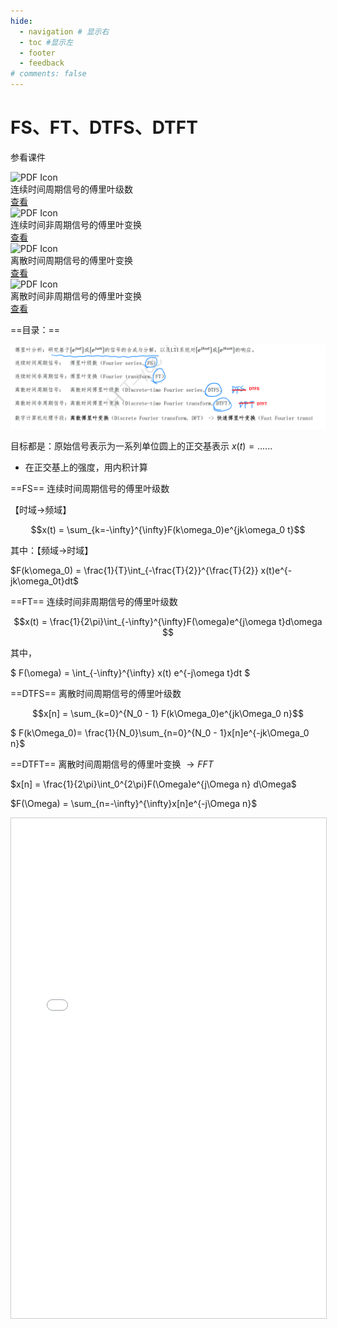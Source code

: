 ```yaml
---
hide:
  - navigation # 显示右
  - toc #显示左
  - footer
  - feedback
# comments: false
---
```


# FS、FT、DTFS、DTFT

参看课件

<div class="card">
  <div class="file-block">
    <div class="file-icon">
      <img src="/Rongerr.github.io/assets/images/icons/pdf.svg" alt="PDF Icon">
    </div>
    <div class="file-body">
      <div class="file-title">连续时间周期信号的傅里叶级数</div>
    </div>
  </div>
  <a class="down-button" target="_blank" href="/Rongerr.github.io/pdf_files/5_1_FS.pdf" markdown="1">查看</a>
</div>


<div class="card">
  <div class="file-block">
    <div class="file-icon">
      <img src="/Rongerr.github.io/assets/images/icons/pdf.svg" alt="PDF Icon">
    </div>
    <div class="file-body">
      <div class="file-title">连续时间非周期信号的傅里叶变换</div>
    </div>
  </div>
  <a class="down-button" target="_blank" href="/Rongerr.github.io/pdf_files/5_2_FT.pdf" markdown="1">查看</a>
</div>


<div class="card">
  <div class="file-block">
    <div class="file-icon">
      <img src="/Rongerr.github.io/assets/images/icons/pdf.svg" alt="PDF Icon">
    </div>
    <div class="file-body">
      <div class="file-title">离散时间周期信号的傅里叶变换</div>
    </div>
  </div>
  <a class="down-button" target="_blank" href="/Rongerr.github.io/pdf_files/5_3_DTFS.pdf" markdown="1">查看</a>
</div>


<div class="card">
  <div class="file-block">
    <div class="file-icon">
      <img src="/Rongerr.github.io/assets/images/icons/pdf.svg" alt="PDF Icon">
    </div>
    <div class="file-body">
      <div class="file-title">离散时间非周期信号的傅里叶变换</div>
    </div>
  </div>
  <a class="down-button" target="_blank" href="/Rongerr.github.io/pdf_files/5_4_DTFT.pdf" markdown="1">查看</a>
</div>


==目录：== 

![image-20250327183609041](images/image-20250327183609041.png)

目标都是：原始信号表示为一系列单位圆上的正交基表示 $x(t)=... ...$

- 在正交基上的强度，用内积计算

==FS==   连续时间周期信号的傅里叶级数

【时域→频域】

$$x(t) = \sum_{k=-\infty}^{\infty}F(k\omega_0)e^{jk\omega_0 t}$$

其中：【频域→时域】

 $F(k\omega_0) = \frac{1}{T}\int_{-\frac{T}{2}}^{\frac{T}{2}} x(t)e^{-jk\omega_0t}dt$

==FT==  连续时间非周期信号的傅里叶级数

$$x(t) = \frac{1}{2\pi}\int_{-\infty}^{\infty}F(\omega)e^{j\omega t}d\omega $$ 

其中，

$ F(\omega) = \int_{-\infty}^{\infty} x(t) e^{-j\omega t}dt  $

==DTFS==  离散时间周期信号的傅里叶级数

$$x[n] = \sum_{k=0}^{N_0 - 1} F(k\Omega_0)e^{jk\Omega_0 n}$$ 

$ F(k\Omega_0)= \frac{1}{N_0}\sum_{n=0}^{N_0 - 1}x[n]e^{-jk\Omega_0 n}$

==DTFT== 离散时间周期信号的傅里叶变换 $\rightarrow FFT$

$x[n] = \frac{1}{2\pi}\int_0^{2\pi}F(\Omega)e^{j\Omega n} d\Omega$ 

$F(\Omega) = \sum_{n=-\infty}^{\infty}x[n]e^{-j\Omega n}$



<iframe src="/Rongerr.github.io/pdf_files/5_3_DTFS.pdf" width="100%" height="800px" style="border: 1px solid #ccc; overflow: auto;"> </iframe>
